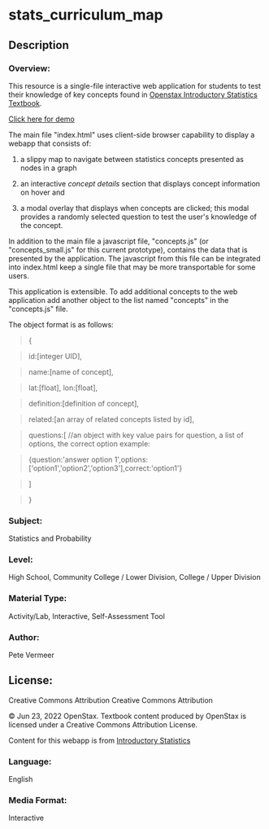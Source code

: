 # stats_curriculum_map

## Description

### Overview:

This resource is a single-file interactive web application for students to test their knowledge of key concepts found in [Openstax Introductory Statistics Textbook](https://openstax.org/details/books/introductory-statistics/).

[Click here for demo](https://petevermeer.github.io/stats_curriculum_map/)

The main file "index.html" uses client-side browser capability to display a webapp that consists of:

1. a slippy map to navigate between statistics concepts presented as nodes in a graph

2. an interactive *concept details* section that displays concept information on hover and

3. a modal overlay that displays when concepts are clicked; this modal provides a randomly selected question to test the user's knowledge of the concept.

In addition to the main file a javascript file, "concepts.js" (or "concepts_small.js" for this current prototype), contains the data that is presented by the application. The javascript from this file can be integrated into index.html keep a single file that may be more transportable for some users.

This application is extensible. To add additional concepts to the web application add another object to the list named "concepts" in the "concepts.js" file.

The object format is as follows:

> {

>   id:[integer UID],

>   name:[name of concept],

>   lat:[float], lon:[float],

>   definition:[definition of concept], 

>   related:[an array of related concepts listed by id],

>   questions:[ //an object with key value pairs for question, a list of options, the correct option example:

>   {question:'answer option 1',options:['option1','option2','option3'],correct:'option1'}

>   ]

> }

### Subject:

Statistics and Probability 

### Level:

High School, Community College / Lower Division, College / Upper Division 

### Material Type:

Activity/Lab, Interactive, Self-Assessment Tool

### Author:

Pete Vermeer 

## License:

Creative Commons Attribution Creative Commons Attribution
    
© Jun 23, 2022 OpenStax. Textbook content produced by OpenStax is licensed under a Creative Commons Attribution License.

Content for this webapp is from [Introductory Statistics](https://openstax.org/details/books/introductory-statistics/)

### Language:
    
English 

### Media Format:

Interactive 





